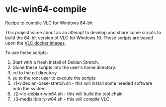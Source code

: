 # vlc-win64-compile
Recipe to compile VLC for Windows 64-bit

This project vame about as an attempt to develop and share some scripts to build the 64-bit version of VLC for Windows 10. These scripts are based upon the [VLC docker images](https://code.videolan.org/videolan/docker-images).

To use these scripts:

1. Start with a fresh install of Debian Stretch.
2. Glone these scripts into the user's home directory.
3. cd to the git directory
4. su to the root user to execute the scripts
5. ./1-videolan-base-stretch.sh - this will install some needed software onto the system.
6. ./2-vlc-debian-win64.sh - this will build the tool chain
7. ./3-medialibrary-w64.sh - this will compile VLC.